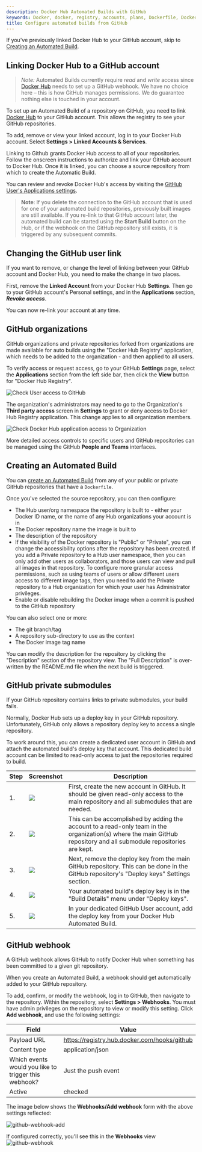 ```yaml
---
description: Docker Hub Automated Builds with GitHub
keywords: Docker, docker, registry, accounts, plans, Dockerfile, Docker Hub, docs, documentation, trusted, builds, trusted builds,  automated builds, GitHub
title: Configure automated builds from GitHub
---
```


If you've previously linked Docker Hub to your GitHub account,
skip to [Creating an Automated Build](github.md#creating-an-automated-build).

## Linking Docker Hub to a GitHub account

> *Note:*
> Automated Builds currently require *read* and *write* access since
> [Docker Hub](https://hub.docker.com) needs to set up a GitHub webhook.
> We have no choice here &ndash; this is how GitHub manages permissions.
> We do guarantee nothing else is touched in your account.

To set up an Automated Build of a repository on GitHub, you need to
link [Docker Hub](https://hub.docker.com/account/authorized-services/) to your
GitHub account. This allows the registry to see your GitHub repositories.

To add, remove or view your linked account, log in to your Docker Hub account. Select **Settings > Linked Accounts & Services**.

Linking to Github grants Docker Hub access to all of your repositories. Follow the
onscreen instructions to authorize and link your GitHub account to Docker Hub. 
Once it is linked, you can choose a source repository from which to create the Automatic Build.

You can review and revoke Docker Hub's access by visiting the
[GitHub User's Applications settings](https://github.com/settings/applications).

> **Note**: If you delete the connection to the GitHub account that is used for one of your
> automated build repositories, previously built images are still available.
> If you re-link to that GitHub account later, the automated build can be started
> using the **Start Build** button on the Hub, or if the webhook on the GitHub repository
> still exists, it is triggered by any subsequent commits.

## Changing the GitHub user link

If you want to remove, or change the level of linking between your GitHub
account and Docker Hub, you need to make the change in two places.

First, remove the **Linked Account** from your Docker Hub **Settings**. Then go to
your GitHub account's Personal settings, and in the **Applications** section,
***Revoke access***.

You can now re-link your account at any time.

## GitHub organizations

GitHub organizations and private repositories forked from organizations are
made available for auto builds using the "Docker Hub Registry" application, which
needs to be added to the organization - and then applied to all users.

To verify access or request access, go to your GitHub **Settings** page, select the
**Applications** section from the left side bar, then click the **View** button for
"Docker Hub Registry".

![Check User access to GitHub](images/gh-check-user-org-dh-app-access.png)

The organization's administrators may need to go to the Organization's **Third
party access** screen in **Settings** to grant or deny access to Docker Hub
Registry application. This change applies to all organization members.

![Check Docker Hub application access to Organization](images/gh-check-admin-org-dh-app-access.png)

More detailed access controls to specific users and GitHub repositories can be
managed using the GitHub **People and Teams** interfaces.

## Creating an Automated Build

You can [create an Automated Build](
https://hub.docker.com/add/automated-build/github/) from any of your
public or private GitHub repositories that have a `Dockerfile`.

Once you've selected the source repository, you can then configure:

- The Hub user/org namespace the repository is built to - either your Docker ID name, or the name of any Hub organizations your account is in
- The Docker repository name the image is built to
- The description of the repository
- If the visibility of the Docker repository is "Public" or "Private",
  you can change the accessibility options after the repository has been created.
  If you add a Private repository to a Hub user namespace, then you can only add other users
  as collaborators, and those users can view and pull all images in that
  repository. To configure more granular access permissions, such as using teams of
  users or allow different users access to different image tags, then you need
  to add the Private repository to a Hub organization for which your user has Administrator
  privileges.
- Enable or disable rebuilding the Docker image when a commit is pushed to the
  GitHub repository

You can also select one or more:
- The git branch/tag
- A repository sub-directory to use as the context
- The Docker image tag name

You can modify the description for the repository by clicking the "Description" section
of the repository view.
The "Full Description" is over-written by the README.md file when the
next build is triggered.

## GitHub private submodules

If your GitHub repository contains links to private submodules, your build fails.

Normally, Docker Hub sets up a deploy key in your GitHub repository.
Unfortunately, GitHub only allows a repository deploy key to access a single
repository.

To work around this, you can create a dedicated user account in GitHub and
attach the automated build's deploy key that account. This dedicated build
account can be limited to read-only access to just the repositories required to
build.

<table class="table table-bordered">
  <thead>
    <tr>
      <th>Step</th>
      <th>Screenshot</th>
      <th>Description</th>
    </tr>
  </thead>
  <tbody>
    <tr>
      <td>1.</td>
      <td><img src="/docker-hub/images/gh_org_members.png"></td>
      <td>First, create the new account in GitHub. It should be given read-only
      access to the main repository and all submodules that are needed.</td>
    </tr>
    <tr>
      <td>2.</td>
      <td><img src="/docker-hub/images/gh_team_members.png"></td>
      <td>This can be accomplished by adding the account to a read-only team in
      the organization(s) where the main GitHub repository and all submodule
      repositories are kept.</td>
    </tr>
    <tr>
      <td>3.</td>
      <td><img src="/docker-hub/images/gh_repo_deploy_key.png"></td>
      <td>Next, remove the deploy key from the main GitHub repository. This can be done in the GitHub repository's "Deploy keys" Settings section.</td>
    </tr>
    <tr>
      <td>4.</td>
      <td><img src="/docker-hub/images/deploy_key.png"></td>
      <td>Your automated build's deploy key is in the "Build Details" menu
      under "Deploy keys".</td>
    </tr>
    <tr>
      <td>5.</td>
      <td><img src="/docker-hub/images/gh_add_ssh_user_key.png"></td>
      <td>In your dedicated GitHub User account, add the deploy key from your
      Docker Hub Automated Build.</td>
    </tr>
  </tbody>
</table>

## GitHub webhook

A GitHub webhook allows GitHub to notify Docker Hub when something has
been committed to a given git repository.

When you create an Automated Build, a webhook should get automatically added to your GitHub
repository.

To add, confirm, or modify the webhook, log in to GitHub, then navigate to
the repository. Within the repository,  select **Settings > Webhooks**.
You must have admin privileges on the repository to view or modify
this setting. Click **Add webhook**, and use the following settings:


| Field | Value |
| ------|------ |
| Payload URL | https://registry.hub.docker.com/hooks/github |
| Content type | application/json |
| Which events would you like to trigger this webhook? | Just the push event |
| Active | checked |

The image below shows the **Webhooks/Add webhook** form with the above settings reflected:

![github-webhook-add](images/github-webhook-add.png)

If configured correctly, you'll see this in the **Webhooks** view
![github-webhook](images/github-webhook.png)


